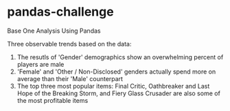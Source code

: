 # pandas-challenge
Base One Analysis Using Pandas

Three observable trends based on the data:
1) The resutls of 'Gender' demographics show an overwhelming percent of players are male 
2) 'Female' and 'Other / Non-Disclosed' genders actually spend more on average than their 'Male' counterpart
3) The top three most popular items: Final Critic, Oathbreaker and Last Hope of the Breaking Storm, and Fiery Glass Crusader are also some of the most profitable items